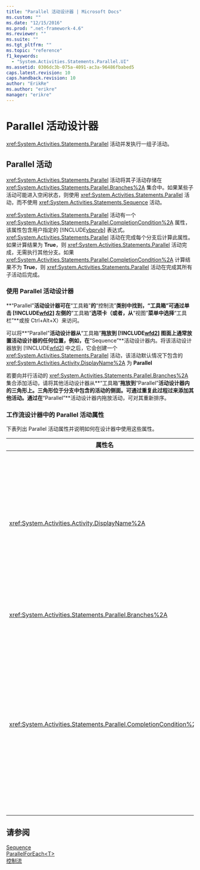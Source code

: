 ```yaml
---
title: "Parallel 活动设计器 | Microsoft Docs"
ms.custom: ""
ms.date: "12/15/2016"
ms.prod: ".net-framework-4.6"
ms.reviewer: ""
ms.suite: ""
ms.tgt_pltfrm: ""
ms.topic: "reference"
f1_keywords: 
  - "System.Activities.Statements.Parallel.UI"
ms.assetid: 0306dc3b-075a-4091-ac3a-96486fbabed5
caps.latest.revision: 10
caps.handback.revision: 10
author: "ErikRe"
ms.author: "erikre"
manager: "erikre"
---
```

# Parallel 活动设计器
<xref:System.Activities.Statements.Parallel> 活动并发执行一组子活动。  
  
## Parallel 活动  
 <xref:System.Activities.Statements.Parallel> 活动将其子活动存储在 <xref:System.Activities.Statements.Parallel.Branches%2A> 集合中。如果某些子活动可能进入空闲状态，则使用 <xref:System.Activities.Statements.Parallel> 活动，而不使用 <xref:System.Activities.Statements.Sequence> 活动。  
  
 <xref:System.Activities.Statements.Parallel> 活动有一个 <xref:System.Activities.Statements.Parallel.CompletionCondition%2A> 属性，该属性包含用户指定的 [!INCLUDE[vbprvb](../code-quality/includes/vbprvb_md.md)] 表达式。<xref:System.Activities.Statements.Parallel> 活动在完成每个分支后计算此属性。如果计算结果为 **True**，则 <xref:System.Activities.Statements.Parallel> 活动完成，无需执行其他分支。如果 <xref:System.Activities.Statements.Parallel.CompletionCondition%2A> 计算结果不为 **True**，则 <xref:System.Activities.Statements.Parallel> 活动在完成其所有子活动后完成。  
  
### 使用 Parallel 活动设计器  
 **“Parallel”**活动设计器可在**“工具箱”**的**“控制流”**类别中找到，“工具箱”可通过单击 [!INCLUDE[wfd2](../workflow-designer/includes/wfd2_md.md)] 左侧的**“工具箱”**选项卡（或者，从**“视图”**菜单中选择**“工具栏”**或按 Ctrl\+Alt\+X）来访问。  
  
 可以将**“Parallel”**活动设计器从**“工具箱”**拖放到 [!INCLUDE[wfd2](../workflow-designer/includes/wfd2_md.md)] 图面上通常放置活动设计器的任何位置，例如，在**“Sequence”**活动设计器内。将该活动设计器放到 [!INCLUDE[wfd2](../workflow-designer/includes/wfd2_md.md)] 中之后，它会创建一个 <xref:System.Activities.Statements.Parallel> 活动，该活动默认情况下包含的 <xref:System.Activities.Activity.DisplayName%2A> 为 **Parallel**  
  
 若要向并行活动的 <xref:System.Activities.Statements.Parallel.Branches%2A> 集合添加活动，请将其他活动设计器从**“工具箱”**拖放到**“Parallel”**活动设计器内的三角形上。三角形位于分支中包含的活动的侧面。可通过重复此过程过来添加其他活动。通过在**“Parallel”**活动设计器内拖放活动，可对其重新排序。  
  
### 工作流设计器中的 Parallel 活动属性  
 下表列出 Parallel 活动属性并说明如何在设计器中使用这些属性。  
  
|属性名|必需|用法|  
|---------|--------|--------|  
|<xref:System.Activities.Activity.DisplayName%2A>|False|指定活动设计器在标头中的友好显示名称。默认值为 **Parallel**。可以在**“属性”**网格中编辑该值，或直接在活动设计器标头中编辑该值。|  
|<xref:System.Activities.Statements.Parallel.Branches%2A>|True|包含要执行的子活动的集合。|  
|<xref:System.Activities.Statements.Parallel.CompletionCondition%2A>|False|在分支完成后计算。如果其计算结果为 **True**，则取消已安排的挂起的分支。如果未设置此属性或其计算结果为 **False**，则活动在完成其所有子活动后完成。默认值为 **null**。|  
  
## 请参阅  
 [Sequence](../workflow-designer/sequence-activity-designer.md)   
 [ParallelForEach\<T\>](../workflow-designer/parallelforeach-t-activity-designer.md)   
 [控制流](../workflow-designer/control-flow-activity-designers.md)